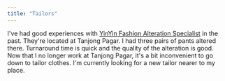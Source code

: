 ```yaml
---
title: "Tailors"
---
```


I've had good experiences with [YinYin Fashion Alteration
Specialist](https://goo.gl/maps/5Di7ugBGnoP2xpgNA) in the past. They're located
at Tanjong Pagar. I had three pairs of pants altered there. Turnaround time is
quick and the quality of the alteration is good. Now that I no longer work at
Tanjong Pagar, it's a bit inconvenient to go down to tailor clothes. I'm
currently looking for a new tailor nearer to my place.

